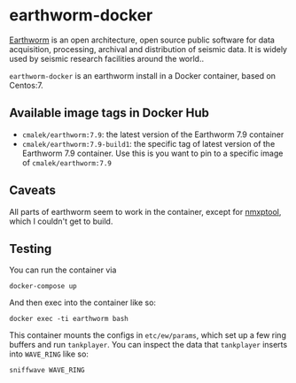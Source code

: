 # earthworm-docker

[Earthworm](http://www.earthwormcentral.org/) is an open
architecture, open source public software for data acquisition, processing,
archival and distribution of seismic data.  It is widely used by seismic
research facilities around the world..

`earthworm-docker` is an earthworm install in a Docker container, based
on Centos:7.

## Available image tags in Docker Hub

 * `cmalek/earthworm:7.9`: the latest version of the Earthworm 7.9 container
 * `cmalek/earthworm:7.9-build1`: the specific tag of latest version of the
   Earthworm 7.9 container.  Use this is you want to pin to a specific image of
   `cmalek/earthworm:7.9`

## Caveats

All parts of earthworm seem to work in the container, except for
[nmxptool](http://mednet.rm.ingv.it/nmxptool.php), which I couldn't get to
build.

## Testing

You can run the container via

```
docker-compose up
```

And then exec into the container like so:

```
docker exec -ti earthworm bash
```

This container mounts the configs in `etc/ew/params`, which set up a few
ring buffers and run `tankplayer`.  You can inspect the data that `tankplayer`
inserts into `WAVE_RING` like so:

```
sniffwave WAVE_RING
```

